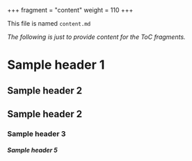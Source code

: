 +++
fragment = "content"
weight = 110
+++

This file is named `content.md`

*The following is just to provide content for the ToC fragments.*

# Sample header 1
## Sample header 2
## Sample header 2
### Sample header 3
##### Sample header 5
